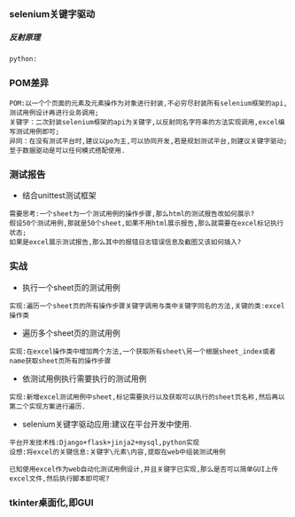 ### selenium关键字驱动
##### 反射原理
```
python:

```
### POM差异
```
POM:以一个个页面的元素及元素操作为对象进行封装,不必穷尽封装所有selenium框架的api,测试用例设计再进行业务调用;
关键字：二次封装selenium框架的api为关键字,以反射同名字符串的方法实现调用,excel编写测试用例即可;
异同：在没有测试平台时,建议以po为主,可以协同开发,若是规划测试平台,则建议关键字驱动;至于数据驱动是可以任何模式搭配使用.
```

### 测试报告
- 结合unittest测试框架
```
需要思考:一个sheet为一个测试用例的操作步骤,那么html的测试报告改如何展示?
假设50个测试用例,那就是50个sheet,如果不用html展示报告,那么就需要在excel标记执行状态;
如果是excel展示测试报告,那么其中的报错日志错误信息及截图又该如何插入?
```

### 实战
- 执行一个sheet页的测试用例
```
实现:遍历一个sheet页的所有操作步骤关键字调用与类中关键字同名的方法,关键的类:excel操作类
```
- 遍历多个sheet页的测试用例
```
实现:在excel操作类中增加两个方法,一个获取所有sheet\另一个根据sheet_index或者name获取sheet页所有的操作步骤
```
- 依测试用例执行需要执行的测试用例
```
实现:新增excel测试用例中sheet,标记需要执行以及获取可以执行的sheet页名称,然后再以第二个实现方案进行遍历.
```
- selenium关键字驱动应用:建议在平台开发中使用.
```
平台开发技术栈:Django+flask+jinja2+mysql,python实现
设想:将excel的关键信息:关键字\元素\内容,提取在web中组装测试用例

已知使用excel作为web自动化测试用例设计,并且关键字已实现,那么是否可以简单GUI上传excel文件,然后执行脚本即可呢?
```
### tkinter桌面化,即GUI
```

```